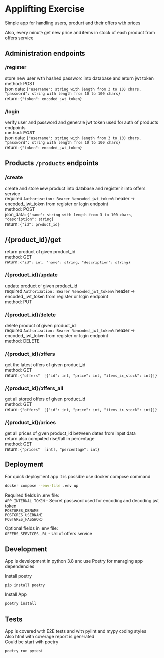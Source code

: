 # Applifting Exercise

Simple app for handling users, product and their offers with prices

Also, every minute get new price and items in stock of each product from offers service


## Administration endpoints

### /register
store new user with hashed password into database and return jwt token  
method: POST  
json data: `{"username": string with length from 3 to 100 chars, "password": string with length from 10 to 100 chars}`   
return: `{"token": encoded_jwt_token}`

### /login
verify user and password and generate jwt token used for auth of products endpoints  
method: POST  
json data: `{"username": string with length from 3 to 100 chars, "password": string with length from 10 to 100 chars}`    
return: `{"token": encoded_jwt_token}`

## Products `/products` endpoints

### /create
create and store new product into database and register it into offers service  
required `Authorization: Bearer %encoded_jwt_token%` header -> encoded_jwt_token from register or login endpoint  
method: POST  
json_data: `{"name": string with length from 3 to 100 chars, "description": string}`  
return: `{"id": product_id}`  

## /{product_id}/get
return product of given product_id  
method: GET  
return: `{"id": int, "name": string, "description": string}`

### /{product_id}/update
update product of given product_id  
required `Authorization: Bearer %encoded_jwt_token%` header -> encoded_jwt_token from register or login endpoint  
method: PUT  

### /{product_id}/delete
delete product of given product_id  
required `Authorization: Bearer %encoded_jwt_token%` header -> encoded_jwt_token from register or login endpoint  
method: DELETE

### /{product_id}/offers
get the latest offers of given product_id  
method: GET  
return: `{"offers": [{"id": int, "price": int, "items_in_stock": int}]}`

### /{product_id}/offers_all
get all stored offers of given product_id  
method: GET  
return: `{"offers": [{"id": int, "price": int, "items_in_stock": int}]}`

### /{product_id}/prices
get all prices of given product_id between dates from input data  
return also computed rise/fall in percentage  
method: GET  
return: `{"prices": [int], "percentage": int}`


## Deployment
For quick deployment app it is possible use docker compose command
```bash
docker compose --env-file .env up
```

Required fields in .env file:  
`APP_INTERNAL_TOKEN` - Secret password used for encoding and decoding jwt token  
`POSTGRES_DBNAME`  
`POSTGRES_USERNAME`  
`POSTGRES_PASSWORD`  

Optional fields in .env file:  
`OFFERS_SERVICES_URL` - Url of offers service

## Development
App is development in python 3.8 and use Poetry for managing app dependencies

Install poetry
```bash
pip install poetry
```
Install App
```bash
poetry install
```

## Tests
App is covered with E2E tests and with pylint and mypy coding styles  
Also html with coverage report is generated  
Could be start with poetry
```bash
poetry run pytest
```
